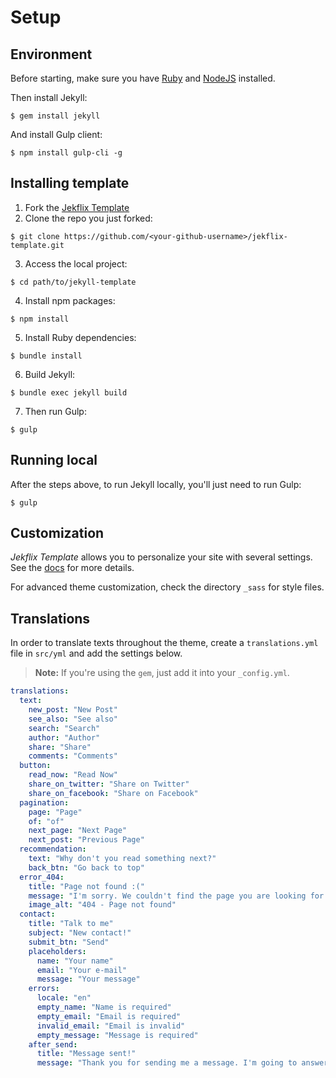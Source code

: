 # Setup

## Environment

Before starting, make sure you have [Ruby](https://www.ruby-lang.org/en/documentation/installation/) and [NodeJS](https://nodejs.org/) installed.

Then install Jekyll:

```
$ gem install jekyll
```

And install Gulp client:

```
$ npm install gulp-cli -g
```

## Installing template

1. Fork the [Jekflix Template](https://github.com/thiagorossener/jekflix-template/fork)
2. Clone the repo you just forked:
```
$ git clone https://github.com/<your-github-username>/jekflix-template.git
```
3. Access the local project:
```
$ cd path/to/jekyll-template
```
4. Install npm packages:
```
$ npm install
```
5. Install Ruby dependencies:
```
$ bundle install
```
6. Build Jekyll:
```
$ bundle exec jekyll build
```
7. Then run Gulp:
```
$ gulp
```

## Running local

After the steps above, to run Jekyll locally, you'll just need to run Gulp:
```
$ gulp
```

## Customization

*Jekflix Template* allows you to personalize your site with several settings. See the [docs](settings.md#settings) for more details.

For advanced theme customization, check the directory `_sass` for style files.

## Translations

In order to translate texts throughout the theme, create a `translations.yml` file in `src/yml` and add the settings below.

> **Note:** If you're using the `gem`, just add it into your `_config.yml`.

```yml
translations:
  text:
    new_post: "New Post"
    see_also: "See also"
    search: "Search"
    author: "Author"
    share: "Share"
    comments: "Comments"
  button:
    read_now: "Read Now"
    share_on_twitter: "Share on Twitter"
    share_on_facebook: "Share on Facebook"
  pagination:
    page: "Page"
    of: "of"
    next_page: "Next Page"
    next_post: "Previous Page"
  recommendation:
    text: "Why don't you read something next?"
    back_btn: "Go back to top"
  error_404:
    title: "Page not found :("
    message: "I'm sorry. We couldn't find the page you are looking for."
    image_alt: "404 - Page not found"
  contact:
    title: "Talk to me"
    subject: "New contact!"
    submit_btn: "Send"
    placeholders:
      name: "Your name"
      email: "Your e-mail"
      message: "Your message"
    errors:
      locale: "en"
      empty_name: "Name is required"
      empty_email: "Email is required"
      invalid_email: "Email is invalid"
      empty_message: "Message is required"
    after_send:
      title: "Message sent!"
      message: "Thank you for sending me a message. I'm going to answer ASAP."
```
